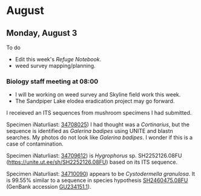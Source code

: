 
# August

## Monday, August 3

To do

* Edit this week's *Refuge Notebook*.
* weed survey mapping/planning.

### Biology staff meeting at 08:00

* I will be working on weed survey and Skyline field work this week.
* The Sandpiper Lake elodea eradication project may go forward.

I receieved an ITS sequences from mushroom specimens I had submitted.

Specimen iNaturliast: [34708025](https://www.inaturalist.org/observations/34708025)) I had thought was a *Cortinarius*, but the sequence is identified as *Galerina badipes* using UNITE and blastn searches. My photos do not look like *Galerina badipes*. I wonder if this is a case of contamination.

Specimen iNaturliast: [34709612](https://www.inaturalist.org/observations/34709612)) is *Hygrophorus* sp. SH2252126.08FU (<https://unite.ut.ee/sh/SH2252126.08FU>) based on its ITS sequence.

Specimen iNaturliast: [34710090](https://www.inaturalist.org/observations/34710090)) appears to be *Cystodermella granulosa*. It is 99.55% similar to a sequence in species hypothesis [SH2460475.08FU](https://unite.ut.ee/sh/SH2460475.08FU) (GenBank accession [GU234151.1](https://www.ncbi.nlm.nih.gov/nucleotide/GU234151.1)).
 